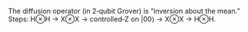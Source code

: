 The diffusion operator (in 2‐qubit Grover) is “inversion about the mean.”  
Steps: H⊗H → X⊗X → controlled‐Z on |00⟩ → X⊗X → H⊗H.
